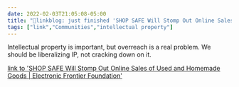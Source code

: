 ```yaml
---
date: 2022-02-03T21:05:08-05:00
title: "🔗linkblog: just finished 'SHOP SAFE Will Stomp Out Online Sales of Used and Homemade Goods | Electronic Frontier Foundation'"
tags: ["link","Communities","intellectual property"]
---
```

Intellectual property is important, but overreach is a real problem. We should be liberalizing IP, not cracking down on it.
 
[link to 'SHOP SAFE Will Stomp Out Online Sales of Used and Homemade Goods | Electronic Frontier Foundation'](https://www.eff.org/deeplinks/2022/02/shop-safe-will-stomp-out-online-sales-used-and-homemade-goods)
